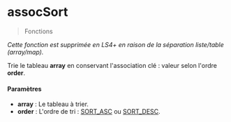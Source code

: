 # assocSort
> Fonctions

*Cette fonction est supprimée en LS4+ en raison de la séparation liste/table (array/map).*

Trie le tableau <b>array</b> en conservant l'association clé : valeur selon l'ordre <b>order</b>.

#### Paramètres

- **array** : Le tableau à trier.
- **order** : L'ordre de tri : [SORT_ASC](https://leekwars.com/help/documentation/SORT_ASC) ou [SORT_DESC](https://leekwars.com/help/documentation/SORT_DESC).




